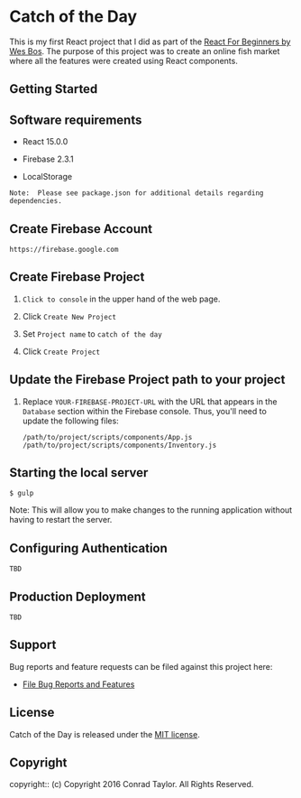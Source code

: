 # Catch of the Day

This is my first React project that I did as part of the [React For Beginners by Wes Bos](https://reactforbeginners.com).  The purpose of this project was to create an
online fish market where all the features were created using React components.

## Getting Started

## Software requirements

- React 15.0.0

- Firebase 2.3.1

- LocalStorage

```
Note:  Please see package.json for additional details regarding dependencies.
```

## Create Firebase Account

 ```
 https://firebase.google.com
 ```

## Create Firebase Project

1.  `Click to console` in the upper hand of the web page.

2.  Click `Create New Project`

3.  Set `Project name` to `catch of the day`

4.  Click `Create Project`

## Update the Firebase Project path to your project

1. Replace `YOUR-FIREBASE-PROJECT-URL` with the URL that appears in the
   `Database` section within the Firebase console.  Thus, you'll need to
   update the following files:

   ```
   /path/to/project/scripts/components/App.js
   /path/to/project/scripts/components/Inventory.js
   ```

## Starting the local server

```
$ gulp
```

Note:  This will allow you to make changes to the running application without
       having to restart the server.

## Configuring Authentication

  ```
  TBD
  ```

## Production Deployment

  ```
  TBD
  ```

## Support

Bug reports and feature requests can be filed against this project here:

* [File Bug Reports and Features](https://github.com/conradwt/catch-of-the-day/issues)

## License

Catch of the Day is released under the [MIT license](https://mit-license.org).

## Copyright

copyright:: (c) Copyright 2016 Conrad Taylor. All Rights Reserved.
